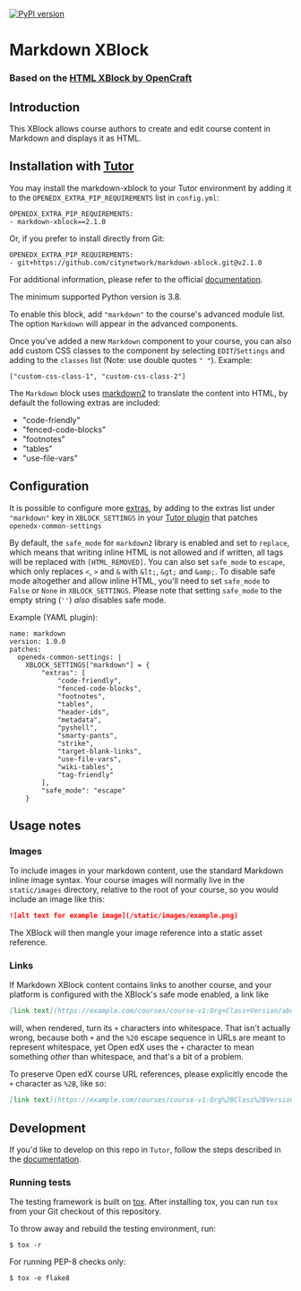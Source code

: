 [![PyPI version](https://badge.fury.io/py/markdown-xblock.svg)](https://pypi.python.org/pypi/markdown-xblock)

# Markdown XBlock
### Based on the [HTML XBlock by OpenCraft](https://github.com/open-craft/xblock-html)

## Introduction
This XBlock allows course authors to create and edit course content in Markdown
and displays it as HTML.

## Installation with [Tutor](https://docs.tutor.edly.io)
You may install the markdown-xblock to your Tutor environment by adding it to the `OPENEDX_EXTRA_PIP_REQUIREMENTS` list in `config.yml`:
```
OPENEDX_EXTRA_PIP_REQUIREMENTS:
- markdown-xblock==2.1.0
```

Or, if you prefer to install directly from Git:
```
OPENEDX_EXTRA_PIP_REQUIREMENTS:
- git+https://github.com/citynetwork/markdown-xblock.git@v2.1.0
```
For additional information, please refer to the official [documentation](https://docs.tutor.edly.io/configuration.html#open-edx-customisation).

The minimum supported Python version is 3.8.

To enable this block, add `"markdown"` to the course's advanced module list. 
The option `Markdown` will appear in the advanced components.

Once you've added a new `Markdown` component to your course, you can also add custom CSS classes to the component
by selecting `EDIT`/`Settings` and adding to the `classes` list (Note: use double quotes `" "`). Example:
```
["custom-css-class-1", "custom-css-class-2"]
```

The `Markdown` block uses [markdown2](https://pypi.org/project/markdown2/) to translate the content into HTML, 
by default the following extras are included:

* "code-friendly"
* "fenced-code-blocks"
* "footnotes"
* "tables"
* "use-file-vars"

## Configuration
It is possible to configure more
[extras](https://github.com/trentm/python-markdown2/wiki/Extras), by
adding to the extras list under `"markdown"` key in `XBLOCK_SETTINGS`
in your [Tutor plugin](https://docs.tutor.edly.io/plugins/index.html) that patches `openedx-common-settings`

By default, the `safe_mode` for `markdown2` library is enabled and set
to `replace`, which means that writing inline HTML is not allowed and
if written, all tags will be replaced with `[HTML_REMOVED]`. You can
also set `safe_mode` to `escape`, which only replaces `<`, `>` and `&`
with `&lt;`, `&gt;` and `&amp;`. To disable safe mode altogether and
allow inline HTML, you'll need to set `safe_mode` to `False` or `None`
in `XBLOCK_SETTINGS`. Please note that setting `safe_mode` to the
empty string (`''`) *also* disables safe mode.

Example (YAML plugin):
```
name: markdown
version: 1.0.0
patches:
  openedx-common-settings: |
    XBLOCK_SETTINGS["markdown"] = {
        "extras": [
            "code-friendly",
            "fenced-code-blocks",
            "footnotes",
            "tables",
            "header-ids",
            "metadata",
            "pyshell",
            "smarty-pants",
            "strike",
            "target-blank-links",
            "use-file-vars",
            "wiki-tables",
            "tag-friendly"
        ],
        "safe_mode": "escape"
    }
```

## Usage notes

### Images

To include images in your markdown content, use the standard
Markdown inline image syntax. Your course images will normally live in
the `static/images` directory, relative to the root of your course, so
you would include an image like this:

```markdown
![alt text for example image](/static/images/example.png)
```

The XBlock will then mangle your image reference into a static asset
reference.

### Links

If Markdown XBlock content contains links to another course, and your
platform is configured with the XBlock's safe mode enabled, a link
like

```markdown
[link text](https://example.com/courses/course-v1:Org+Class+Version/about)
```

will, when rendered, turn its `+` characters into whitespace. That
isn't actually wrong, because both `+` and the `%20` escape sequence
in URLs are meant to represent whitespace, yet Open edX uses the `+`
character to mean something *other* than whitespace, and that's a bit
of a problem.

To preserve Open edX course URL references, please explicitly encode
the `+` character as `%2B`, like so:

```markdown
[link text](https://example.com/courses/course-v1:Org%2BClass%2BVersion/about)
```

## Development
If you'd like to develop on this repo in `Tutor`, follow the steps described in the
[documentation](https://docs.tutor.edly.io/tutorials/edx-platform.html#working-on-edx-platform-python-dependencies).


### Running tests
The testing framework is built on [tox](https://tox.readthedocs.io/en/latest/). After installing tox, you can run `tox` from your Git checkout of this repository.

To throw away and rebuild the testing environment, run:
```shell
$ tox -r
```
For running PEP-8 checks only:
```shell
$ tox -e flake8
```
